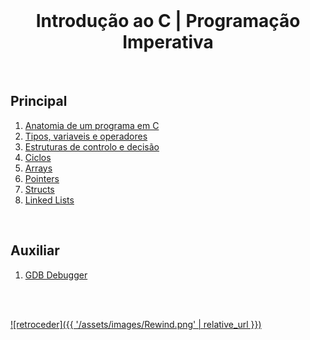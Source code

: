 <br>

<h1 align="center">Introdução ao C | Programação Imperativa</h1>

<br>

## Principal
 1. [Anatomia de um programa em C](./Anatomia.md)
 2. [Tipos, variaveis e operadores](./Tipos.md)
 3. [Estruturas de controlo e decisão](./Estruturas.md)
 4. [Ciclos](./Ciclos.md)
 5. [Arrays](./Arrays.md)
 6. [Pointers](./Pointers.md)
 7. [Structs](./Structs.md)
 8. [Linked Lists](./LinkedLists.md)

<br>

## Auxiliar
 1. [GDB Debugger](./GDB.md)

<br><br>

[![retroceder]({{ '/assets/images/Rewind.png' | relative_url }})](https://david81820.github.io/Recursos-LCC/PI)